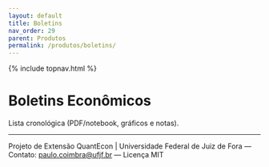 ```yaml
---
layout: default
title: Boletins
nav_order: 29
parent: Produtos
permalink: /produtos/boletins/
---
```


{% include topnav.html %}

# Boletins Econômicos
Lista cronológica (PDF/notebook, gráficos e notas).

---

<p class="qe-footer">
  Projeto de Extensão QuantEcon | Universidade Federal de Juiz de Fora — 
  Contato: <a href="mailto:paulo.coimbra@ufjf.br">paulo.coimbra@ufjf.br</a> — Licença MIT
</p>
